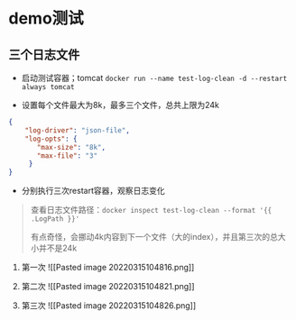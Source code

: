 # demo测试
## 三个日志文件
* 启动测试容器；tomcat
`docker run --name test-log-clean -d --restart always tomcat`

* 设置每个文件最大为8k，最多三个文件，总共上限为24k
```json
{
    "log-driver": "json-file",
    "log-opts": {
       "max-size": "8k",
       "max-file": "3" 
     }
}
```

* 分别执行三次restart容器，观察日志变化
> 查看日志文件路径：`docker inspect test-log-clean --format '{{ .LogPath }}'`
> 
> 有点奇怪，会挪动4k内容到下一个文件（大的index），并且第三次的总大小并不是24k
1. 第一次
![[Pasted image 20220315104816.png]]

2. 第二次
![[Pasted image 20220315104821.png]]

3. 第三次
![[Pasted image 20220315104826.png]]
